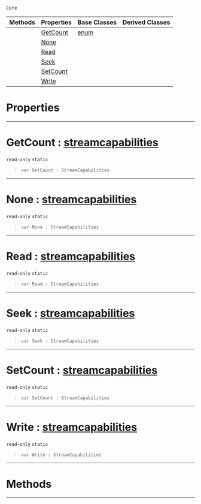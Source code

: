  `Core`

|Methods|Properties|Base Classes|Derived Classes|
|---|---|---|---|
| |[ GetCount](https://github.com/PlasmaEngine/PlasmaDocs/tree/master/docs/C%2B%2B/code_reference/lightning_base_types/streamcapabilities.markdown#getcount-plasma-engine-doc)|[enum](https://github.com/PlasmaEngine/PlasmaDocs/tree/master/docs/C%2B%2B/code_reference/lightning_base_types/enum.markdown)| |
| |[ None](https://github.com/PlasmaEngine/PlasmaDocs/tree/master/docs/C%2B%2B/code_reference/lightning_base_types/streamcapabilities.markdown#none-plasma-engine-documen)| | |
| |[ Read](https://github.com/PlasmaEngine/PlasmaDocs/tree/master/docs/C%2B%2B/code_reference/lightning_base_types/streamcapabilities.markdown#read-plasma-engine-documen)| | |
| |[ Seek](https://github.com/PlasmaEngine/PlasmaDocs/tree/master/docs/C%2B%2B/code_reference/lightning_base_types/streamcapabilities.markdown#seek-plasma-engine-documen)| | |
| |[ SetCount](https://github.com/PlasmaEngine/PlasmaDocs/tree/master/docs/C%2B%2B/code_reference/lightning_base_types/streamcapabilities.markdown#setcount-plasma-engine-doc)| | |
| |[ Write](https://github.com/PlasmaEngine/PlasmaDocs/tree/master/docs/C%2B%2B/code_reference/lightning_base_types/streamcapabilities.markdown#write-plasma-engine-docume)| | |


 #  Properties


---  
 #  GetCount : [streamcapabilities](https://github.com/PlasmaEngine/PlasmaDocs/tree/master/docs/C%2B%2B/code_reference/lightning_base_types/streamcapabilities.markdown)

 `read-only` `static`

> 
> ``` lang=cpp, name=Lightning
> var GetCount : StreamCapabilities


---  
 #  None : [streamcapabilities](https://github.com/PlasmaEngine/PlasmaDocs/tree/master/docs/C%2B%2B/code_reference/lightning_base_types/streamcapabilities.markdown)

 `read-only` `static`

> 
> ``` lang=cpp, name=Lightning
> var None : StreamCapabilities


---  
 #  Read : [streamcapabilities](https://github.com/PlasmaEngine/PlasmaDocs/tree/master/docs/C%2B%2B/code_reference/lightning_base_types/streamcapabilities.markdown)

 `read-only` `static`

> 
> ``` lang=cpp, name=Lightning
> var Read : StreamCapabilities


---  
 #  Seek : [streamcapabilities](https://github.com/PlasmaEngine/PlasmaDocs/tree/master/docs/C%2B%2B/code_reference/lightning_base_types/streamcapabilities.markdown)

 `read-only` `static`

> 
> ``` lang=cpp, name=Lightning
> var Seek : StreamCapabilities


---  
 #  SetCount : [streamcapabilities](https://github.com/PlasmaEngine/PlasmaDocs/tree/master/docs/C%2B%2B/code_reference/lightning_base_types/streamcapabilities.markdown)

 `read-only` `static`

> 
> ``` lang=cpp, name=Lightning
> var SetCount : StreamCapabilities


---  
 #  Write : [streamcapabilities](https://github.com/PlasmaEngine/PlasmaDocs/tree/master/docs/C%2B%2B/code_reference/lightning_base_types/streamcapabilities.markdown)

 `read-only` `static`

> 
> ``` lang=cpp, name=Lightning
> var Write : StreamCapabilities


---  
 #  Methods


---  
 

 